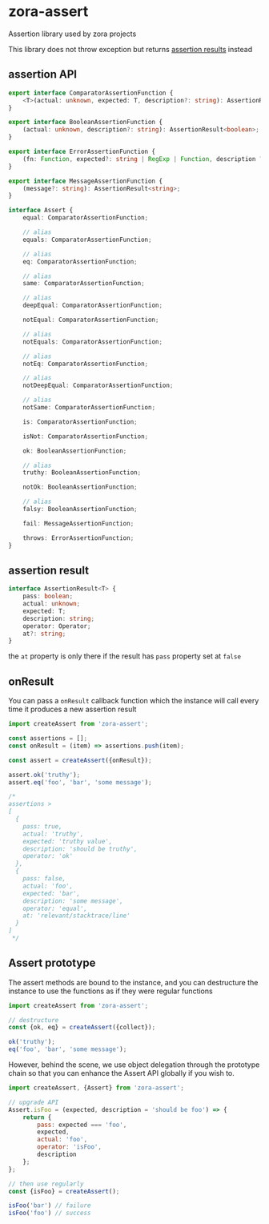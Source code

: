# zora-assert

Assertion library used by zora projects

This library does not throw exception but returns [assertion results](#assertion-result) instead

## assertion API

```typescript
export interface ComparatorAssertionFunction {
    <T>(actual: unknown, expected: T, description?: string): AssertionResult<T>;
}

export interface BooleanAssertionFunction {
    (actual: unknown, description?: string): AssertionResult<boolean>;
}

export interface ErrorAssertionFunction {
    (fn: Function, expected?: string | RegExp | Function, description ?: string): AssertionResult<string | RegExp | Function>;
}

export interface MessageAssertionFunction {
    (message?: string): AssertionResult<string>;
}

interface Assert {
    equal: ComparatorAssertionFunction;

    // alias
    equals: ComparatorAssertionFunction;

    // alias
    eq: ComparatorAssertionFunction;

    // alias
    same: ComparatorAssertionFunction;

    // alias
    deepEqual: ComparatorAssertionFunction;

    notEqual: ComparatorAssertionFunction;

    // alias
    notEquals: ComparatorAssertionFunction;

    // alias
    notEq: ComparatorAssertionFunction;

    // alias
    notDeepEqual: ComparatorAssertionFunction;

    // alias
    notSame: ComparatorAssertionFunction;

    is: ComparatorAssertionFunction;

    isNot: ComparatorAssertionFunction;

    ok: BooleanAssertionFunction;

    // alias
    truthy: BooleanAssertionFunction;

    notOk: BooleanAssertionFunction;

    // alias
    falsy: BooleanAssertionFunction;

    fail: MessageAssertionFunction;

    throws: ErrorAssertionFunction;
}
```

## assertion result

```typescript
interface AssertionResult<T> {
    pass: boolean;
    actual: unknown;
    expected: T;
    description: string;
    operator: Operator;
    at?: string;
}
```

the ``at`` property is only there if the result has ``pass`` property set at ``false``

## onResult

You can pass a ``onResult`` callback function which the instance will call every time it produces a new assertion
result

```Javascript
import createAssert from 'zora-assert';

const assertions = [];
const onResult = (item) => assertions.push(item);

const assert = createAssert({onResult});

assert.ok('truthy');
assert.eq('foo', 'bar', 'some message');

/*
assertions > 
[
  {
    pass: true,
    actual: 'truthy',
    expected: 'truthy value',
    description: 'should be truthy',
    operator: 'ok'
  },
  {
    pass: false,
    actual: 'foo',
    expected: 'bar',
    description: 'some message',
    operator: 'equal',
    at: 'relevant/stacktrace/line'
  }
]
 */
```

## Assert prototype

The assert methods are bound to the instance, and you can destructure the instance to use the functions as if they were
regular functions

```javascript
import createAssert from 'zora-assert';

// destructure
const {ok, eq} = createAssert({collect});

ok('truthy');
eq('foo', 'bar', 'some message');
```

However, behind the scene, we use object delegation through the prototype chain so that you can enhance the Assert API
globally if you wish to.

```javascript
import createAssert, {Assert} from 'zora-assert';

// upgrade API
Assert.isFoo = (expected, description = 'should be foo') => {
    return {
        pass: expected === 'foo',
        expected,
        actual: 'foo',
        operator: 'isFoo',
        description
    };
};

// then use regularly
const {isFoo} = createAssert();

isFoo('bar') // failure
isFoo('foo') // success
```
